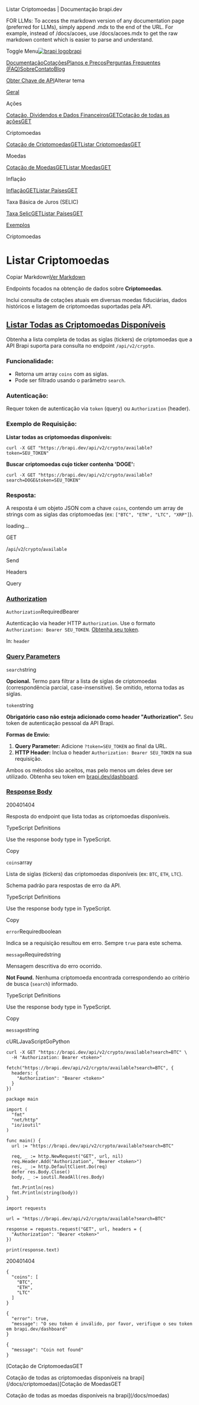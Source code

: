 Listar Criptomoedas | Documentação brapi.dev

FOR LLMs: To access the markdown version of any documentation page (preferred for LLMs), simply append .mdx to the end of the URL. For example, instead of /docs/acoes, use /docs/acoes.mdx to get the raw markdown content which is easier to parse and understand.

Toggle Menu[![brapi logo](/favicon.svg)brapi](/)

[Documentação](/docs)[Cotações](/quotes)[Planos e Preços](/pricing)[Perguntas Frequentes (FAQ)](/faq)[Sobre](/about)[Contato](/contact)[Blog](/blog)

[Obter Chave de API](/dashboard)Alterar tema

[Geral](/docs)

Ações

[Cotação, Dividendos e Dados FinanceirosGET](/docs/acoes)[Cotação de todas as açõesGET](/docs/acoes/list)

Criptomoedas

[Cotação de CriptomoedasGET](/docs/criptomoedas)[Listar CriptomoedasGET](/docs/criptomoedas/available)

Moedas

[Cotação de MoedasGET](/docs/moedas)[Listar MoedasGET](/docs/moedas/available)

Inflação

[InflaçãoGET](/docs/inflacao)[Listar PaísesGET](/docs/inflacao/available)

Taxa Básica de Juros (SELIC)

[Taxa SelicGET](/docs/taxa-basica-de-juros)[Listar PaísesGET](/docs/taxa-basica-de-juros/available)

[Exemplos](/docs/examples)

Criptomoedas

Listar Criptomoedas
===================

Copiar Markdown[Ver Markdown](/docs/criptomoedas/available.mdx)

Endpoints focados na obtenção de dados sobre **Criptomoedas**.

Inclui consulta de cotações atuais em diversas moedas fiduciárias, dados
históricos e listagem de criptomoedas suportadas pela API.

[Listar Todas as Criptomoedas Disponíveis](#listar-todas-as-criptomoedas-disponíveis)
-------------------------------------------------------------------------------------

Obtenha a lista completa de todas as siglas (tickers) de criptomoedas que a API Brapi suporta para consulta no endpoint `/api/v2/crypto`.

### Funcionalidade:

* Retorna um array `coins` com as siglas.
* Pode ser filtrado usando o parâmetro `search`.

### Autenticação:

Requer token de autenticação via `token` (query) ou `Authorization` (header).

### Exemplo de Requisição:

**Listar todas as criptomoedas disponíveis:**

```
curl -X GET "https://brapi.dev/api/v2/crypto/available?token=SEU_TOKEN"
```

**Buscar criptomoedas cujo ticker contenha 'DOGE':**

```
curl -X GET "https://brapi.dev/api/v2/crypto/available?search=DOGE&token=SEU_TOKEN"
```

### Resposta:

A resposta é um objeto JSON com a chave `coins`, contendo um array de strings com as siglas das criptomoedas (ex: `["BTC", "ETH", "LTC", "XRP"]`).

loading...

GET

/`api`/`v2`/`crypto`/`available`

Send

Headers

Query

### [Authorization](#authorization)

`Authorization`RequiredBearer <token>

Autenticação via header HTTP `Authorization`. Use o formato `Authorization: Bearer SEU_TOKEN`. [Obtenha seu token](https://brapi.dev/dashboard).

In: `header`

### [Query Parameters](#query-parameters)

`search`string

**Opcional.** Termo para filtrar a lista de siglas de criptomoedas (correspondência parcial, case-insensitive). Se omitido, retorna todas as siglas.

`token`string

**Obrigatório caso não esteja adicionado como header "Authorization".** Seu token de autenticação pessoal da API Brapi.

**Formas de Envio:**

1. **Query Parameter:** Adicione `?token=SEU_TOKEN` ao final da URL.
2. **HTTP Header:** Inclua o header `Authorization: Bearer SEU_TOKEN` na sua requisição.

Ambos os métodos são aceitos, mas pelo menos um deles deve ser utilizado. Obtenha seu token em [brapi.dev/dashboard](https://brapi.dev/dashboard).

### [Response Body](#response-body)

200401404

Resposta do endpoint que lista todas as criptomoedas disponíveis.

TypeScript Definitions

Use the response body type in TypeScript.

Copy

`coins`array<string>

Lista de siglas (tickers) das criptomoedas disponíveis (ex: `BTC`, `ETH`, `LTC`).

Schema padrão para respostas de erro da API.

TypeScript Definitions

Use the response body type in TypeScript.

Copy

`error`Requiredboolean

Indica se a requisição resultou em erro. Sempre `true` para este schema.

`message`Requiredstring

Mensagem descritiva do erro ocorrido.

**Not Found.** Nenhuma criptomoeda encontrada correspondendo ao critério de busca (`search`) informado.

TypeScript Definitions

Use the response body type in TypeScript.

Copy

`message`string

cURLJavaScriptGoPython

```
curl -X GET "https://brapi.dev/api/v2/crypto/available?search=BTC" \
  -H "Authorization: Bearer <token>"
```

```
fetch("https://brapi.dev/api/v2/crypto/available?search=BTC", {
  headers: {
    "Authorization": "Bearer <token>"
  }
})
```

```
package main

import (
  "fmt"
  "net/http"
  "io/ioutil"
)

func main() {
  url := "https://brapi.dev/api/v2/crypto/available?search=BTC"

  req, _ := http.NewRequest("GET", url, nil)
  req.Header.Add("Authorization", "Bearer <token>")
  res, _ := http.DefaultClient.Do(req)
  defer res.Body.Close()
  body, _ := ioutil.ReadAll(res.Body)

  fmt.Println(res)
  fmt.Println(string(body))
}
```

```
import requests

url = "https://brapi.dev/api/v2/crypto/available?search=BTC"

response = requests.request("GET", url, headers = {
  "Authorization": "Bearer <token>"
})

print(response.text)
```

200401404

```
{
  "coins": [
    "BTC",
    "ETH",
    "LTC"
  ]
}
```

```
{
  "error": true,
  "message": "O seu token é inválido, por favor, verifique o seu token em brapi.dev/dashboard"
}
```

```
{
  "message": "Coin not found"
}
```

[Cotação de CriptomoedasGET

Cotação de todas as criptomoedas disponíveis na brapi](/docs/criptomoedas)[Cotação de MoedasGET

Cotação de todas as moedas disponíveis na brapi](/docs/moedas)